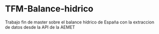 # TFM-Balance-hidrico
 Trabajo fin de master sobre el balance hídrico de España con la extraccion de datos desde la API de la AEMET
